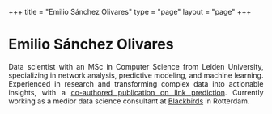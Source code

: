 +++
title = "Emilio Sánchez Olivares"
type = "page"
layout = "page"
+++

# Emilio Sánchez Olivares

<div style="max-width: 900px; margin: auto; text-align: justify;">
    Data scientist with an MSc in Computer Science from Leiden University, specializing in network analysis, predictive modeling, and machine learning. Experienced in research and transforming complex data into actionable insights, with a <a href="/framework-pretrained-link-prediction.pdf">co-authored publication on link prediction</a>. Currently working as a medior data science consultant at <a href="https://www.blackbirds.ai/">Blackbirds</a> in Rotterdam.
</div>

<!-- Include Font Awesome -->
<link rel="stylesheet" href="https://cdnjs.cloudflare.com/ajax/libs/font-awesome/6.4.0/css/all.min.css">

<!-- Social Icons Section -->
<div style="margin-top: 20px; display: flex; justify-content: center; gap: 15px; flex-wrap: wrap;">
    <a href="mailto:hello@emiliosao.com" style="text-decoration: none; color: currentColor;"><i class="fas fa-envelope" style="font-size: 24px;"></i></a>
    <a href="https://scholar.google.com/citations?user=Ue2RRtcAAAAJ" style="text-decoration: none; color: currentColor;"><i class="fas fa-graduation-cap" style="font-size: 24px;"></i></a>
    <a href="https://github.com/emiliosao" style="text-decoration: none; color: currentColor;"><i class="fab fa-github" style="font-size: 24px;"></i></a>
    <a href="https://www.linkedin.com/in/emiliosao/" style="text-decoration: none; color: currentColor;"><i class="fa-brands fa-linkedin-in" style="font-size: 24px;"></i></a>
    <a href="https://bsky.app/profile/emiliosao.me" style="text-decoration: none; color: currentColor;"><i class="fa-brands fa-bluesky" style="font-size: 24px;"></i></a>
    <a href="https://letterboxd.com/emiliosao/" style="text-decoration: none; color: currentColor;"><i class="fa-brands fa-letterboxd" style="font-size: 24px;"></i></a>
</div>

<!-- Mastodon verification links -->
<a rel="me" href="https://mastodon.world/@emiliosao" style="display: none;">Mastodon</a>
<a rel="me" href="https://mastodon.social/@emiliosao" style="display: none;">Mastodon</a>